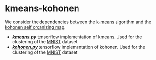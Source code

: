 # kmeans-kohonen
We consider the dependencies between the [k-means](https://goo.gl/6qvLx2) algorithm and the [kohonen self organizing map](https://goo.gl/8bNsh).

* ***[kmeans.py](kmeans.py)*** tensorflow implementation of kmeans. Used for the clustering of the [MNIST](https://en.wikipedia.org/wiki/MNIST_database) dataset
* ***[kohonen.py](kohonen.py)*** tensorflow implementation of kohonen. Used for the clustering of the [MNIST](https://en.wikipedia.org/wiki/MNIST_database) dataset

